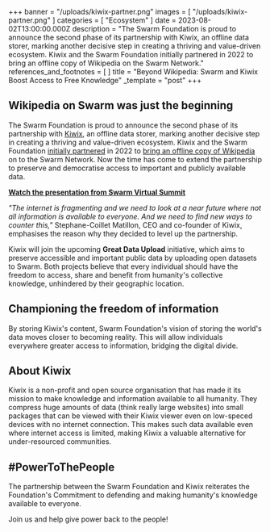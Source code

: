 +++
banner = "/uploads/kiwix-partner.png"
images = [ "/uploads/kiwix-partner.png" ]
categories = [ "Ecosystem" ]
date = 2023-08-02T13:00:00.000Z
description = "The Swarm Foundation is proud to announce the second phase of its partnership with Kiwix, an offline data storer, marking another decisive step in creating a thriving and value-driven ecosystem. Kiwix and the Swarm Foundation initially partnered in 2022 to bring an offline copy of Wikipedia on the Swarm Network."
references_and_footnotes = [ ]
title = "Beyond Wikipedia: Swarm and Kiwix Boost Access to Free Knowledge"
_template = "post"
+++

## Wikipedia on Swarm was just the beginning

The Swarm Foundation is proud to announce the second phase of its
partnership with [Kiwix](https://www.kiwix.org/en/), an offline data storer, marking another decisive
step in creating a thriving and value-driven ecosystem. Kiwix and the
Swarm Foundation [initially partnered](/hive/2022/kiwix-and-swarm-partner-up-to-preserve-free-online-access-to-information/) in 2022 to [bring an offline copy of
Wikipedia](/hive/2022/announcing-50k-dai-prize-to-make-wikipedia-unstoppable/) on to the Swarm Network. Now the time has come to extend the
partnership to preserve and democratise access to important and publicly
available data.

[**Watch the presentation from Swarm Virtual
Summit**](https://swarm.streameth.org/session/88NEY8)

_"The internet is fragmenting and we need to look at a near future
where not all information is available to everyone. And we need to find
new ways to counter this,"_ Stephane-Coillet Matillon, CEO and
co-founder of Kiwix, emphasises the reason why they decided to level up
the partnership.

Kiwix will join the upcoming **Great Data Upload** initiative, which aims to
preserve accessible and important public data by uploading open datasets
to Swarm. Both projects believe that every individual should have the
freedom to access, share and benefit from humanity's collective
knowledge, unhindered by their geographic location.

## Championing the freedom of information

By storing Kiwix's content, Swarm Foundation's vision of storing the
world's data moves closer to becoming reality. This will allow
individuals everywhere greater access to information, bridging the
digital divide.

## About Kiwix

Kiwix is a non-profit and open source organisation that has made it its
mission to make knowledge and information available to all humanity.
They compress huge amounts of data (think really large websites) into
small packages that can be viewed with their Kiwix viewer even on
low-speced devices with no internet connection. This makes such data
available even where internet access is limited, making Kiwix a valuable
alternative for under-resourced communities.

## #PowerToThePeople

The partnership between the Swarm Foundation and Kiwix reiterates the
Foundation's Commitment to defending and making humanity's knowledge
available to everyone.

Join us and help give power back to the people!
